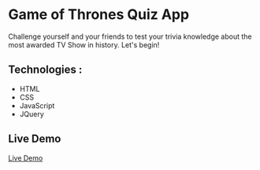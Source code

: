 # Game of Thrones Quiz App

Challenge yourself and your friends to test your trivia knowledge about the most awarded TV Show in history. Let's begin!

## Technologies :

- HTML
- CSS
- JavaScript
- JQuery

## Live Demo

[Live Demo](https://gotquiz-embarrased.netlify.app/)
